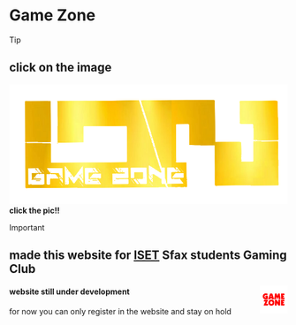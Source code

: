 # Game Zone
>[!TIP]
> ## click on the image
><a href="https://GZ-Game-Zone-GZ.vercel.app"><img src="logo.png"></a>
>**click the pic!!**
>

>[!IMPORTANT]
> ## made this website for <a href="https://isetsf.rnu.tn/">ISET</a> Sfax students **Gaming Club**
<img src="1.png" align="right" width="10%">

#### website still under development 

for now you can only register in the website and stay on hold

